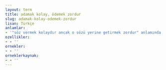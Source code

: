 ```yaml
---
layout: term
title: adamak kolay, ödemek zordur
slug: adamak-kolay-odemek-zordur
lisan: Türkçe
anlamlar:
- '"söz vermek kolaydır ancak o sözü yerine getirmek zordur" anlamında kullanılan bir söz'
ozellikler:
- - ''
ornekler:
- - ''
orneklerkaynak:
- - ''
---
```

